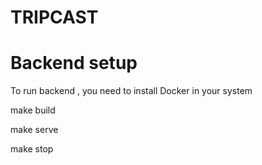 # TRIPCAST

# Backend setup 
To run backend , you need to install Docker in your system

<!-- To build backend -->
make build 

<!-- To start the server to listen on port 4003 -->
make serve 

<!-- Stop server -->
make stop

